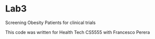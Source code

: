 # Lab3
Screening Obesity Patients for clinical trials

This code was written for Health Tech CS5555 with Francesco Perera

